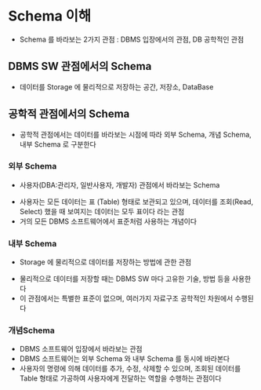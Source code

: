 # Schema 이해

- Schema 를 바라보는 2가지 관점 : DBMS 입장에서의 관점, DB 공학적인 관점

## DBMS SW 관점에서의 Schema

- 데이터를 Storage 에 물리적으로 저장하는 공간, 저장소, DataBase

## 공학적 관점에서의 Schema

- 공학적 관점에서는 데이터를 바라보는 시점에 따라 외부 Schema, 개념 Schema, 내부 Schema 로 구분한다

### 외부 Schema

- 사용자(DBA:관리자, 일반사용자, 개발자) 관점에서 바라보는 Schema

* 사용자는 모든 데이터는 표 (Table) 형태로 보관되고 있으며, 데이터를 조회(Read, Select) 했을 때 보여지는 데이터는 모두 표이다 라는 관점
* 거의 모든 DBMS 소프트웨어에서 표준처럼 사용하는 개념이다

### 내부 Schema

- Storage 에 물리적으로 데이터를 저장하는 방법에 관한 관점

* 물리적으로 데이터를 저장할 때는 DBMS SW 마다 고유한 기술, 방법 등을 사용한다
* 이 관점에서는 특별한 표준이 없으며, 여러가지 자료구조 공학적인 차원에서 수행된다

### 개념Schema

- DBMS 소프트웨어 입장에서 바라보는 관점
- DBMS 소프트웨어는 외부 Schema 와 내부 Schema 를 동시에 바라본다
- 사용자의 명령에 의해 데이터를 추가, 수정, 삭제할 수 있으며, 조회된 데이터를 Table 형태로 가공하여 사용자에게 전달하는 역할을 수행하는 관점이다
